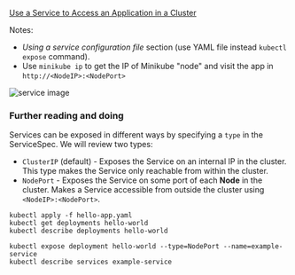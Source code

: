 [Use a Service to Access an Application in a Cluster](https://kubernetes.io/docs/tasks/access-application-cluster/service-access-application-cluster/)

Notes: 

- _Using a service configuration file_ section (use YAML file instead `kubectl expose` command).
- Use `minikube ip` to get the IP of Minikube "node" and visit the app in `http://<NodeIP>:<NodePort>`

![service image](/img/service-k8s.png)
### Further reading and doing

Services can be exposed in different ways by specifying a `type` in the ServiceSpec. We will review two types:

- `ClusterIP` (default) - Exposes the Service on an internal IP in the cluster. This type makes the Service only reachable from within the cluster.
- `NodePort` - Exposes the Service on some port of each **Node** in the cluster. Makes a Service accessible from outside the cluster using `<NodeIP>:<NodePort>`.

```shell
kubectl apply -f hello-app.yaml
kubectl get deployments hello-world
kubectl describe deployments hello-world
```

```shell
kubectl expose deployment hello-world --type=NodePort --name=example-service
kubectl describe services example-service

```